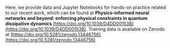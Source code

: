 Here, we provide data and Jupyter Notebooks for hands-on practice related to our recent work, which can be found at **Physics-informed neural networks and beyond: enforcing physical constraints in quantum dissipative dynamics** [https://doi.org/10.1039/D4DD00153B](https://doi.org/10.1039/D4DD00153B). Training data  is available on Zenodo at [https://doi.org/10.5281/zenodo.13446756](https://doi.org/10.5281/zenodo.13446756)
